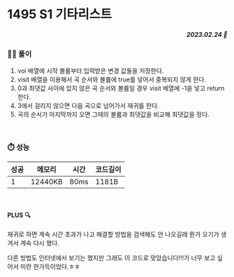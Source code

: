 # 1495 S1 기타리스트
##### <p align="right"> 2023.02.24 📆 </p>


### 👩‍🏫 풀이
1. vol 배열에 시작 볼륨부터 입력받은 변경 값들을 저장한다.
2. visit 배열을 이용해서 곡 순서와 볼륨에 true를 넣어서 중복되지 않게 한다.
3. 0과 최댓값 사이에 있지 않은 곡 순서와 볼륨일 경우 visit 배열에 -1을 넣고 return한다.
4. 3에서 걸리지 않으면 다음 곡으로 넘어가서 재귀를 한다.
5. 곡의 순서가 마지막까지 오면 그때의 볼륨과 최댓값을 비교해 최댓값을 정다.

<br>

### ⏱️ 성능
<!-- 테이블 -->
성공 |메모리 | 시간 | 코드길이
---|---|---|---|
1|12440KB|80ms|1181B

<br>

#### PLUS 🔍
재귀로 하면 계속 시간 초과가 나고 해결할 방법을 검색해도 안 나오길래 뭔가 오기가 생겨서 계속 다시 했다.

다른 방법도 인터넷에서 보기는 했지만 
그래도 이 코드로 맞았습니다!!!가 너무 보고 싶어서 미련 한가득이었다.ㅎㅎ
